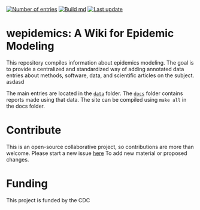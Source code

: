 [![Number of entries](https://img.shields.io/badge/dynamic/json?label=Entries&query=message&url=https%3A%2F%2Fut-iddynamics.github.io%2Fwepidemics%2Finfo%2Fentries.json)](https://github.com/UT-IDDynamics/wepidemics) [![Build md](https://github.com/UT-IDDynamics/wepidemics/actions/workflows/md.yml/badge.svg)](https://github.com/UT-IDDynamics/wepidemics/actions/workflows/md.yml) [![Last update](https://img.shields.io/github/last-commit/UT-IDDynamics/wepidemics)](https://github.com/UT-IDDynamics/wepidemics)

# wepidemics: A Wiki for Epidemic Modeling

This repository compiles information about epidemics modeling. The goal is
to provide a centralized and standardized way of adding annotated data entries
about methods, software, data, and scientific articles on the subject. asdasd

The main entries are located in the [`data`](data) folder. The [`docs`](docs) folder
contains reports made using that data. The site can be compiled using `make all`
in the docs folder.

# Contribute

This is an open-source collaborative project, so contributions are more
than welcome. Please start a new issue [here](https://github.com/UT-IDDynamics/wepidemics/issues/new) To add new material or proposed changes.

# Funding

This project is funded by the CDC
